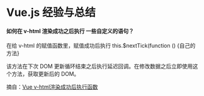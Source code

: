 # Vue.js 经验与总结



#### **如何在 v-html 渲染成功之后执行 一些自定义的语句？**

在给 v-html 的赋值函数里，赋值成功后执行 this.$nextTick(function () {自己的方法}

该方法在下次 DOM 更新循环结束之后执行延迟回调。在修改数据之后立即使用这个方法，获取更新后的 DOM。

摘自：[Vue v-html渲染成功后执行函数](https://blog.csdn.net/Songlinlin_/article/details/100771070)


